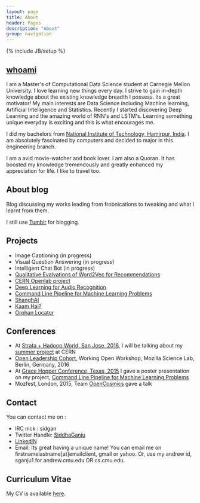 ```yaml
---
layout: page
title: About
header: Pages
description: "About"
group: navigation
---
```

{% include JB/setup %}


## [whoami](http://about.me/siddha.ganju) 

I am a Master's of Computational Data Science student at Carnegie Mellon University. I love learning new things every day. I strive to gain in-depth knowledge about the existing knowledge breadth I possess. Its a great motivator! My main interests are Data Science including Machine learning, Artificial Intelligence and Statistics. Recently I started discovering Deep Learning and the amazing world of RNN's and LSTM's. Learning something unique everyday is exciting and this is what encourages me.

I did my bachelors from [National Institute of Technology, Hamirpur, India](http://www.nith.ac.in/). I am absolutely fascinated by computers and decided to major in this engineering branch.

I am a avid movie-watcher and book lover. I am also a Quoran. It has boosted my knowledge tremendously and greatly enhanced my appreciation for life. I like to travel too.

## About blog 

Blog discussing my works leading from frobnications to tweaking and what I learnt from them.

I still use [Tumblr](http://sidgan.tumblr.com/) for blogging.


## Projects

- Image Captioning (in progress)
- Visual Question Answering (in progress)
- Intelligent Chat Bot (in progress)
- [Qualitative Evalvations of Word2Vec for Recommendations](http://sidgan.me/technical/2015/12/15/Qualitative-Evaluvation-of-Word2Vec-for-Recommendations)
- [CERN Openlab project](http://sidgan.me/technical/hackathon/2015/08/17/Summer-Internship-CERN-I)
- [Deep Learning for Audio Recognition](http://sidgan.me/technical/2015/01/10/deep-learning-for-audio-recognition)
- [Command Line Pipeline for Machine Learning Problems]()
- [ShanghAI](http://sidgan.me/technical/2014/12/30/shanghai/)
- [Kaam Hai?](http://sidgan.me/conference/hackathon/2014/11/25/ghc)
- [Orphan Locator](http://sidgan.me/hackathon/2014/03/01/nyuad)

## Conferences

- At [Strata + Hadoop World, San Jose, 2016](http://conferences.oreilly.com/strata/hadoop-big-data-ca/public/schedule/speaker/225765), I will be talking about my [summer project](http://sidgan.me/technical/hackathon/2015/08/17/Summer-Internship-CERN-I/) at CERN
- [Open Leadership Cohort](https://www.mozillascience.org/wow-introducing-working-open-workshops-and-the-open-leaders-cohort), Working Open Workshop, Mozilla Science Lab, Berlin, Germany, 2016
- At [Grace Hopper Conference, Texas, 2015](http://sidgan.me/technical/hackathon/2015/10/19/ghc-texas/) I gave a poster presentation on my project, [Command Line Pipeline for Machine Learning Problems]()
- Mozfest, London, 2015, Team [OpenCosmics](http://sidgan.me/technical/hackathon/2015/08/25/CERN-Webfest/) gave a talk


## Contact

You can contact me on :

- IRC nick : sidgan 
- Twitter Handle: [SiddhaGanju](http://www.twitter.com/SiddhaGanju) 
- [LinkedIN](https://www.linkedin.com/pub/sidgan)
- Email: Its great having a unique name! You can email me on firstnamelastname[at]emailclient, gmail or yahoo. Or, use my andrew id, sganju1 for andrew.cmu.edu OR cs.cmu.edu.

## Curriculum Vitae

My CV is available [here](http://sidgan.me/images/SiddhaGanju-CV.pdf).

